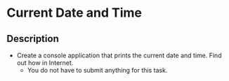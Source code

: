 # Current Date and Time

## Description
  - Create a console application that prints the current date and time. Find out how in Internet.
    - You do not have to submit anything for this task.